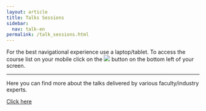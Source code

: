 ```yaml
---
layout: article
title: Talks Sessions
sidebar:
  nav: talk-en
permalink: /talk_sessions.html
---
```


For the best navigational experience use a laptop/tablet. To access the course list on your mobile click on the <img class="image image--xs" src="threelines.png"/> button on the bottom left of your screen.

---


Here you can find more about the talks delivered by various faculty/industry experts. 

<!--[Click here](\project_reviews/slp/structures/haldar) to access the **SLP** reviews.

[Click here](/project_reviews/btp/structures/gogu.html) to access the **BTP** reviews.-->

<!-- [Click here] to access the **DDP** reviews. -->

<!--[Click here](\project_reviews/surp/controls/debashish) to access the **SURP** reviews.

[Click here](\project_reviews/other/controls/maity) to access the summer and winter project reviews.-->

[Click here](\talk_sessions/other/Dr.%20Nidhish%20Raj.html)


<!--Reviews contain the following information:

- **Details of the reviewer**

- **Name and Department of the professor.**

- **Topic of the project**

- **Summary of the project**

- **Motivation to pursue the project**

- **Experience working under the professor**-->
